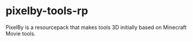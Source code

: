 # pixelby-tools-rp
PixelBy is a resourcepack that makes tools 3D initially based on Minecraft Movie tools.
